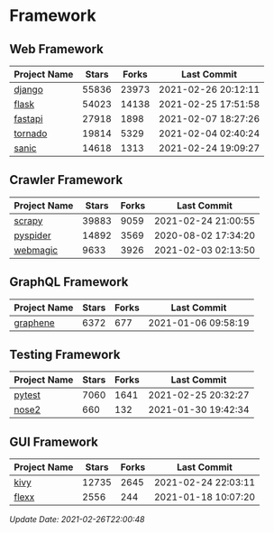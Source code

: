 # Framework

## Web Framework
| Project Name | Stars | Forks | Last Commit |
| ------------ | ----- | ----- | ----------- |
| [django](https://github.com/django/django) | 55836 | 23973 | 2021-02-26 20:12:11 |
| [flask](https://github.com/pallets/flask) | 54023 | 14138 | 2021-02-25 17:51:58 |
| [fastapi](https://github.com/tiangolo/fastapi) | 27918 | 1898 | 2021-02-07 18:27:26 |
| [tornado](https://github.com/tornadoweb/tornado) | 19814 | 5329 | 2021-02-04 02:40:24 |
| [sanic](https://github.com/sanic-org/sanic) | 14618 | 1313 | 2021-02-24 19:09:27 |

## Crawler Framework
| Project Name | Stars | Forks | Last Commit |
| ------------ | ----- | ----- | ----------- |
| [scrapy](https://github.com/scrapy/scrapy) | 39883 | 9059 | 2021-02-24 21:00:55 |
| [pyspider](https://github.com/binux/pyspider) | 14892 | 3569 | 2020-08-02 17:34:20 |
| [webmagic](https://github.com/code4craft/webmagic) | 9633 | 3926 | 2021-02-03 02:13:50 |

## GraphQL Framework
| Project Name | Stars | Forks | Last Commit |
| ------------ | ----- | ----- | ----------- |
| [graphene](https://github.com/graphql-python/graphene) | 6372 | 677 | 2021-01-06 09:58:19 |

## Testing Framework
| Project Name | Stars | Forks | Last Commit |
| ------------ | ----- | ----- | ----------- |
| [pytest](https://github.com/pytest-dev/pytest) | 7060 | 1641 | 2021-02-25 20:32:27 |
| [nose2](https://github.com/nose-devs/nose2) | 660 | 132 | 2021-01-30 19:42:34 |

## GUI Framework
| Project Name | Stars | Forks | Last Commit |
| ------------ | ----- | ----- | ----------- |
| [kivy](https://github.com/kivy/kivy) | 12735 | 2645 | 2021-02-24 22:03:11 |
| [flexx](https://github.com/flexxui/flexx) | 2556 | 244 | 2021-01-18 10:07:20 |

*Update Date: 2021-02-26T22:00:48*